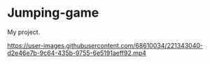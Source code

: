 # Jumping-game
 My project.

https://user-images.githubusercontent.com/68610034/221343040-d2e46e7b-9c64-435b-9755-6e5191aeff92.mp4
